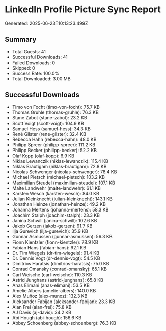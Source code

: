 # LinkedIn Profile Picture Sync Report
Generated: 2025-06-23T10:13:23.499Z

## Summary
- Total Guests: 41
- Successful Downloads: 41
- Failed Downloads: 0
- Skipped: 0
- Success Rate: 100.0%
- Total Downloaded: 3.00 MB

## Successful Downloads
- Timo von Focht (timo-von-focht): 75.7 KB
- Thomas Gruhle (thomas-gruhle): 76.3 KB
- Stane Zabot (stane-zabot): 23.2 KB
- Scott Voigt (scott-voigt): 104.9 KB
- Samuel Hess (samuel-hess): 34.3 KB
- René Gilster (rene-gilster): 32.4 KB
- Rebecca Hahn (rebecca-hahn): 48.0 KB
- Philipp Spreer (philipp-spreer): 111.2 KB
- Philipp Becker (philipp-becker): 52.2 KB
- Olaf Kopp (olaf-kopp): 6.9 KB
- Niklas Lewanczik (niklas-lewanczik): 115.4 KB
- Niklas Bräutigam (niklas-brautigam): 72.8 KB
- Nicolas Schwenger (nicolas-schwenger): 78.4 KB
- Michael Pietsch (michael-pietsch): 103.2 KB
- Maximilian Steudel (maximilian-steudel): 107.1 KB
- Malte Landwehr (malte-landwehr): 61.1 KB
- Karsten Wesch (karsten-wesch): 84.0 KB
- Julian Kleinknecht (julian-kleinknecht): 143.1 KB
- Jonathan Heinze (jonathan-heinze): 49.2 KB
- Johanna Mertens (johanna-mertens): 58.3 KB
- Joachim Stalph (joachim-stalph): 23.3 KB
- Janina Schwill (janina-schwill): 102.6 KB
- Jakob Gerzen (jakob-gerzen): 91.7 KB
- Ilja Gurevich (ilja-gurevich): 35.9 KB
- Gunnar Asmussen (gunnar-asmussen): 56.3 KB
- Fionn Kientzler (fionn-kientzler): 78.9 KB
- Fabian Hans (fabian-hans): 92.1 KB
- Dr. Tim Wiegels (dr-tim-wiegels): 91.4 KB
- Dr. Dennis Vogt (dr-dennis-vogt): 54.5 KB
- Dimitrios Haratsis (dimitrios-haratsis): 75.0 KB
- Conrad Omansky (conrad-omansky): 65.1 KB
- Carl Weische (carl-weische): 110.3 KB
- Astrid Junghans (astrid-junghans): 65.8 KB
- Anas Elimani (anas-elimani): 53.5 KB
- Amelie Albers (amelie-albers): 140.0 KB
- Alex Muñoz (alex-munoz): 132.3 KB
- Aleksander Fabijan (aleksander-fabijan): 23.3 KB
- Alan Frei (alan-frei): 75.8 KB
- AJ Davis (aj-davis): 34.2 KB
- Abi Hough (abi-hough): 156.6 KB
- Abbey Schoenberg (abbey-schoenberg): 76.3 KB
